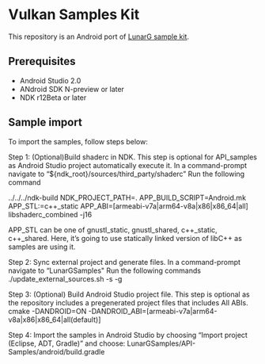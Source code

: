 # Vulkan Samples Kit
This repository is an Android port of [LunarG sample kit](https://github.com/LunarG/VulkanSamples).

## Prerequisites
- Android Studio 2.0
- ANdroid SDK N-preview or later
- NDK r12Beta or later

## Sample import
To import the samples, follow steps below:

Step 1: (Optional)Build shaderc in NDK. This step is optional for API_samples as Android Studio project automatically execute it. 
In a command-prompt navigate to “${ndk_root}/sources/third_party/shaderc”
Run the following command

../../../ndk-build NDK_PROJECT_PATH=. APP_BUILD_SCRIPT=Android.mk APP_STL:=c++_static APP_ABI=[armeabi-v7a|arm64-v8a|x86|x86_64|all] libshaderc_combined -j16

APP_STL can be one of gnustl_static, gnustl_shared, c++_static, c++_shared.
Here, it’s going to use statically linked version of libC++ as samples are using it.

Step 2: Sync external project and generate files.
In a command-prompt navigate to “LunarGSamples"
Run the following commands
./update_external_sources.sh -s -g

Step 3: (Optional) Build Android Studio project file. This step is optional as the repository includes a pregenerated project files that includes All ABIs.
cmake -DANDROID=ON -DANDROID_ABI=[armeabi-v7a|arm64-v8a|x86|x86_64|all(default)]

Step 4: Import the samples in Android Studio by choosing “Import project (Eclipse, ADT, Gradle)” and choose:
LunarGSamples/API-Samples/android/build.gradle
